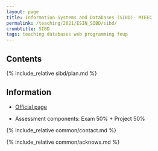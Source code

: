 ```yaml
---
layout: page
title: Information Systems and Databases (SIBD)- MIEEC
permalink: /teaching/2021/ESIN_SIBD/sibd/
crumbtitle: SIBD
tags: teaching databases web programming feup
---
```


## Contents

{% include_relative sibd/plan.md %}

## Information

- [Official page](https://sigarra.up.pt/feup/pt/ucurr_geral.ficha_uc_view?pv_ocorrencia_id=436868)

- Assessment components: Exam 50% + Project 50%

{% include_relative common/contact.md %}

{% include_relative common/acknows.md %}
